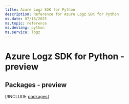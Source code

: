 ```yaml
---
title: Azure Logz SDK for Python
description: Reference for Azure Logz SDK for Python
ms.date: 07/16/2025
ms.topic: reference
ms.devlang: python
ms.service: logz
---
```

# Azure Logz SDK for Python - preview
## Packages - preview
[!INCLUDE [packages](logz-index.md)]